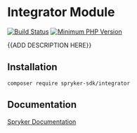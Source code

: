 # Integrator Module
[![Build Status](https://github.com/spryker-sdk/integrator/workflows/CI/badge.svg?branch=master)](https://github.com/spryker-sdk/integrator/actions?query=workflow%3ACI+branch%3Amaster)
[![Minimum PHP Version](https://img.shields.io/badge/php-%3E%3D%207.3-8892BF.svg)](https://php.net/)

{{ADD DESCRIPTION HERE}}

## Installation

```
composer require spryker-sdk/integrator
```

## Documentation

[Spryker Documentation](https://academy.spryker.com/developing_with_spryker/module_guide/modules.html)
